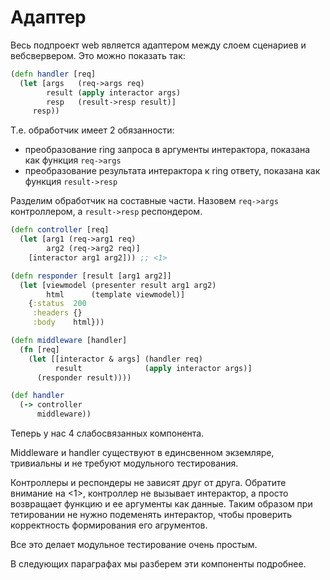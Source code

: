 # Адаптер

Весь подпроект web является адаптером между слоем сценариев и вебсвервером.
Это можно показать так:

```clojure
(defn handler [req]
  (let [args   (req->args req)
        result (apply interactor args)
        resp   (result->resp result)]
     resp))
```

Т.е. обработчик имеет 2 обязанности:
+ преобразование ring запроса в аргументы интерактора, показана как функция `req->args`
+ преобразование результата интерактора к ring ответу, показана как функция `result->resp`

Разделим обработчик на составные части.
Назовем `req->args` контроллером, а `result->resp` респондером.

```clojure
(defn controller [req]
  (let [arg1 (req->arg1 req)
        arg2 (req->arg2 req)]
    [interactor arg1 arg2])) ;; <1>

(defn responder [result [arg1 arg2]]
  (let [viewmodel (presenter result arg1 arg2)
        html      (template viewmodel)]
    {:status  200
     :headers {}
     :body    html}))

(defn middleware [handler]
  (fn [req]
    (let [[interactor & args] (handler req)
          result              (apply interactor args)]
      (responder result))))

(def handler
  (-> controller
      middleware))
```

Теперь у нас 4 слабосвязанных компонента.

Middleware и handler существуют в единсвенном экземляре, тривиальны и
не требуют модульного тестирования.

Контроллеры и респондеры не зависят друг от друга.
Обратите внимание на <1>, контроллер не вызывает интерактор, а просто
возвращает функцию и ее аргументы как данные. Таким образом
при тетировании не нужно подеменять интерактор, чтобы проверить
корректность формирования его агрументов.

Все это делает модульное тестирование очень простым.

В следующих параграфах мы разберем эти компоненты подробнее.

